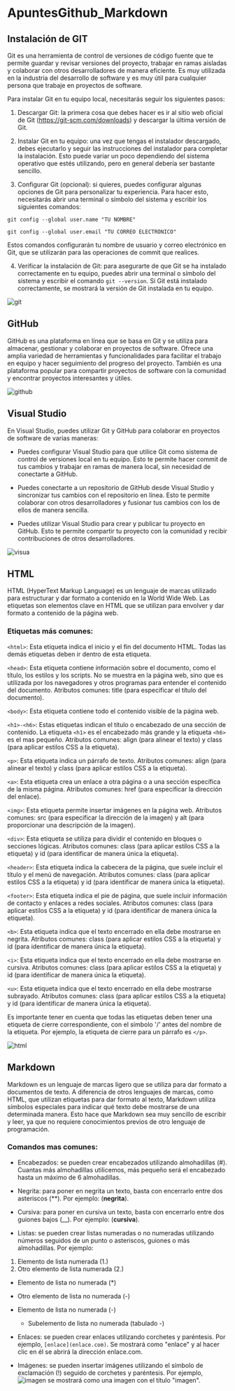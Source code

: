 # ApuntesGithub_Markdown

## Instalación de GIT

Git es una herramienta de control de versiones de código fuente que te permite guardar y revisar versiones del proyecto, trabajar en ramas aisladas y colaborar con otros desarrolladores de manera eficiente. Es muy utilizada en la industria del desarrollo de software y es muy útil para cualquier persona que trabaje en proyectos de software.

Para instalar Git en tu equipo local, necesitarás seguir los siguientes pasos:

1. Descargar Git: la primera cosa que debes hacer es ir al sitio web oficial de Git (https://git-scm.com/downloads) y descargar la última versión de Git.

2. Instalar Git en tu equipo: una vez que tengas el instalador descargado, debes ejecutarlo y seguir las instrucciones del instalador para completar la instalación. Esto puede variar un poco dependiendo del sistema operativo que estés utilizando, pero en general debería ser bastante sencillo.

3. Configurar Git (opcional): si quieres, puedes configurar algunas opciones de Git para personalizar tu experiencia. Para hacer esto, necesitarás abrir una terminal o símbolo del sistema y escribir los siguientes comandos:

```
git config --global user.name "TU NOMBRE"
```

```
git config --global user.email "TU CORREO ELECTRÓNICO"
```

Estos comandos configurarán tu nombre de usuario y correo electrónico en Git, que se utilizarán para las operaciones de commit que realices.

4. Verificar la instalación de Git: para asegurarte de que Git se ha instalado correctamente en tu equipo, puedes abrir una terminal o símbolo del sistema y escribir el comando ``git --version``. Si Git está instalado correctamente, se mostrará la versión de Git instalada en tu equipo.

![git](git.png) 

## GitHub

GitHub es una plataforma en línea que se basa en Git y se utiliza para almacenar, gestionar y colaborar en proyectos de software. Ofrece una amplia variedad de herramientas y funcionalidades para facilitar el trabajo en equipo y hacer seguimiento del progreso del proyecto. También es una plataforma popular para compartir proyectos de software con la comunidad y encontrar proyectos interesantes y útiles.

![github](github.jpeg) 

## Visual Studio

En Visual Studio, puedes utilizar Git y GitHub para colaborar en proyectos de software de varias maneras:

- Puedes configurar Visual Studio para que utilice Git como sistema de control de versiones local en tu equipo. Esto te permite hacer commit de tus cambios y trabajar en ramas de manera local, sin necesidad de conectarte a GitHub.

- Puedes conectarte a un repositorio de GitHub desde Visual Studio y sincronizar tus cambios con el repositorio en línea. Esto te permite colaborar con otros desarrolladores y fusionar tus cambios con los de ellos de manera sencilla.

- Puedes utilizar Visual Studio para crear y publicar tu proyecto en GitHub. Esto te permite compartir tu proyecto con la comunidad y recibir contribuciones de otros desarrolladores.

![visua](visual.png)

## HTML

HTML (HyperText Markup Language) es un lenguaje de marcas utilizado para estructurar y dar formato a contenido en la World Wide Web. Las etiquetas son elementos clave en HTML que se utilizan para envolver y dar formato a contenido de la página web.

### Etiquetas más comunes: 

``<html>``: Esta etiqueta indica el inicio y el fin del documento HTML. Todas las demás etiquetas deben ir dentro de esta etiqueta.

``<head>``: Esta etiqueta contiene información sobre el documento, como el título, los estilos y los scripts. No se muestra en la página web, sino que es utilizada por los navegadores y otros programas para entender el contenido del documento. Atributos comunes: title (para especificar el título del documento).

``<body>``: Esta etiqueta contiene todo el contenido visible de la página web.

``<h1>-<h6>``: Estas etiquetas indican el título o encabezado de una sección de contenido. La etiqueta ``<h1>`` es el encabezado más grande y la etiqueta ``<h6>`` es el mas pequeño. Atributos comunes: align (para alinear el texto) y class (para aplicar estilos CSS a la etiqueta).

``<p>``: Esta etiqueta indica un párrafo de texto. Atributos comunes: align (para alinear el texto) y class (para aplicar estilos CSS a la etiqueta).

``<a>``: Esta etiqueta crea un enlace a otra página o a una sección específica de la misma página. Atributos comunes: href (para especificar la dirección del enlace).

``<img>``: Esta etiqueta permite insertar imágenes en la página web. Atributos comunes: src (para especificar la dirección de la imagen) y alt (para proporcionar una descripción de la imagen).

``<div>``: Esta etiqueta se utiliza para dividir el contenido en bloques o secciones lógicas. Atributos comunes: class (para aplicar estilos CSS a la etiqueta) y id (para identificar de manera única la etiqueta).

``<header>``: Esta etiqueta indica la cabecera de la página, que suele incluir el título y el menú de navegación. Atributos comunes: class (para aplicar estilos CSS a la etiqueta) y id (para identificar de manera única la etiqueta).

``<footer>``: Esta etiqueta indica el pie de página, que suele incluir información de contacto y enlaces a redes sociales. Atributos comunes: class (para aplicar estilos CSS a la etiqueta) y id (para identificar de manera única la etiqueta).

``<b>``: Esta etiqueta indica que el texto encerrado en ella debe mostrarse en negrita. Atributos comunes: class (para aplicar estilos CSS a la etiqueta) y id (para identificar de manera única la etiqueta).

``<i>``: Esta etiqueta indica que el texto encerrado en ella debe mostrarse en cursiva. Atributos comunes: class (para aplicar estilos CSS a la etiqueta) y id (para identificar de manera única la etiqueta).

``<u>``: Esta etiqueta indica que el texto encerrado en ella debe mostrarse subrayado. Atributos comunes: class (para aplicar estilos CSS a la etiqueta) y id (para identificar de manera única la etiqueta).

Es importante tener en cuenta que todas las etiquetas deben tener una etiqueta de cierre correspondiente, con el símbolo '/' antes del nombre de la etiqueta. Por ejemplo, la etiqueta de cierre para un párrafo es ``</p>``.

![html](html.jpg)

## Markdown

Markdown es un lenguaje de marcas ligero que se utiliza para dar formato a documentos de texto. A diferencia de otros lenguajes de marcas, como HTML, que utilizan etiquetas para dar formato al texto, Markdown utiliza símbolos especiales para indicar qué texto debe mostrarse de una determinada manera. Esto hace que Markdown sea muy sencillo de escribir y leer, ya que no requiere conocimientos previos de otro lenguaje de programación.

### Comandos mas comunes:

* Encabezados: se pueden crear encabezados utilizando almohadillas (#). Cuantas más almohadillas utilicemos, más pequeño será el encabezado hasta un máximo de 6 almohadillas.

* Negrita: para poner en negrita un texto, basta con encerrarlo entre dos asteriscos (**). Por ejemplo: (**negrita**).

* Cursiva: para poner en cursiva un texto, basta con encerrarlo entre dos guiones bajos (__). Por ejemplo: (__cursiva__).

* Listas: se pueden crear listas numeradas o no numeradas utilizando números seguidos de un punto o asteriscos, guiones o más almohadillas. Por ejemplo:

1. Elemento de lista numerada (1.)
2. Otro elemento de lista numerada (2.)

* Elemento de lista no numerada (*)
- Otro elemento de lista no numerada (-)

- Elemento de lista no numerada (-)
  - Subelemento de lista no numerada (tabulado -)


* Enlaces: se pueden crear enlaces utilizando corchetes y paréntesis. Por ejemplo, ``[enlace](enlace.com)``. Se mostrará como "enlace" y al hacer clic en él se abrirá la dirección enlace.com.

* Imágenes: se pueden insertar imágenes utilizando el símbolo de exclamación (!) seguido de corchetes y paréntesis. Por ejemplo, ![imagen](https://ejemplo.com/imagen.jpg) se mostrará como una imagen con el título "imagen".
